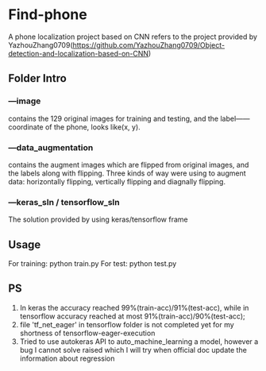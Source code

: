 # Find-phone
A phone localization project based on CNN
refers to the project provided by YazhouZhang0709(https://github.com/YazhouZhang0709/Object-detection-and-localization-based-on-CNN)

## Folder Intro
### —image
contains the 129 original images for training and testing, and the label——coordinate of the phone, looks like(x, y).

### —data_augmentation
contains the augment images which are flipped from original images, and the labels along with flipping. Three kinds of way were using to augment data: horizontally flipping, vertically flipping and diagnally flipping.

### —keras_sln / tensorflow_sln
The solution provided by using keras/tensorflow frame


## Usage
For training: python train.py
For test: python test.py

## PS
1. In keras the accuracy reached 99%(train-acc)/91%(test-acc), while in tensorflow accuracy reached at most 91%(train-acc)/90%(test-acc);
2. file 'tf_net_eager' in tensorflow folder is not completed yet for my shortness of tensorflow-eager-execution
3. Tried to use autokeras API to auto_machine_learning a model, however a bug I cannot solve raised which I will try when official doc update the information about regression
